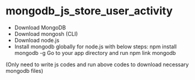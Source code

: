 # mongodb_js_store_user_activity

- Download MongoDB 
- Download mongosh (CLI)
- Download node.js
- Install mongodb globally for node.js with below steps:
npm install mongodb -g
Go to your app directory and run npm link mongodb


(Only need to write js codes and run above codes to download necessary mongodb files)
